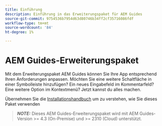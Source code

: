 ```yaml
---
title: Einführung
description: Einführung in das Erweiterungspaket für AEM Guides
source-git-commit: 9754536b7954d63d80746b34ff2cf35716086fdf
workflow-type: tm+mt
source-wordcount: '84'
ht-degree: 1%

---
```


# AEM Guides-Erweiterungspaket

Mit dem Erweiterungspaket AEM Guides können Sie Ihre App entsprechend Ihren Anforderungen anpassen. Möchten Sie eine weitere Schaltfläche in einer Symbolleiste hinzufügen? Ein neues Eingabefeld im Kommentarfeld? Eine weitere Option im Kontextmenü? Jetzt kannst du alles machen.

Übernehmen Sie die [Installationshandbuch](./integrating-customisations.md) um zu verstehen, wie Sie dieses Paket verwenden

> **_NOTE:_** Dieses AEM Guides-Erweiterungspaket wird mit AEM Guides-Version >= 4.3 (On-Premise) und >= 2310 (Cloud) unterstützt.
